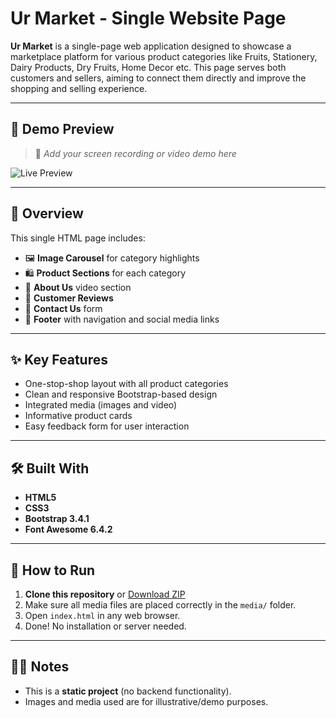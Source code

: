 # Ur Market - Single Website Page

**Ur Market** is a single-page web application designed to showcase a marketplace platform for various product categories like Fruits, Stationery, Dairy Products, Dry Fruits, Home Decor etc. This page serves both customers and sellers, aiming to connect them directly and improve the shopping and selling experience.

---

## 📸 Demo Preview

> 🎥 *Add your screen recording or video demo here*

![Live Preview](media/e-comm.gif)

---

## 🧾 Overview

This single HTML page includes:

- 🖼️ **Image Carousel** for category highlights
- 🛍️ **Product Sections** for each category
- 🎥 **About Us** video section
- 💬 **Customer Reviews**
- 📝 **Contact Us** form
- 🧩 **Footer** with navigation and social media links

---

## ✨ Key Features

- One-stop-shop layout with all product categories
- Clean and responsive Bootstrap-based design
- Integrated media (images and video)
- Informative product cards
- Easy feedback form for user interaction

---

## 🛠️ Built With

- **HTML5**
- **CSS3**
- **Bootstrap 3.4.1**
- **Font Awesome 6.4.2**


---

## 🚀 How to Run

1. **Clone this repository** or [Download ZIP]()
2. Make sure all media files are placed correctly in the `media/` folder.
3. Open `index.html` in any web browser.
4. Done! No installation or server needed.

---

## 🙋‍♂️ Notes

- This is a **static project** (no backend functionality).
- Images and media used are for illustrative/demo purposes.

